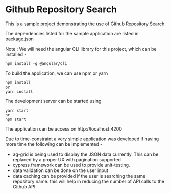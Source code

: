 # Github Repository Search

This is a sample project demonstrating the use of Github Repository Search.

The dependencies listed for the sample application are listed in package.json

Note : We will need the angular CLI library for this project, which can be installed - 

```
npm install -g @angular/cli
```

To build the application, we can use npm or yarn

``` 
npm install 
or
yarn install
```

The development server can be started using 

``` 
yarn start 
or
npm start
```

The application can be access on http://localhost:4200

Due to time-constraint a very simple application was developed if having more time the following can be implemented - 

* ag-grid is being used to display the JSON data currently. This can be replaced by a proper UX with pagination supported
* cypress framework can be used to provide unit-testing.
* data validation can be done on the user input
* data caching can be provided if the user is searching the same repository name. this will help in reducing the number of API calls to the Github API
